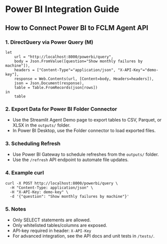 # Power BI Integration Guide

## How to Connect Power BI to FCLM Agent API

### 1. DirectQuery via Power Query (M)

```
let
    url = "http://localhost:8000/powerbi/query",
    body = Json.FromValue([question="Show monthly failures by machine"]),
    headers = ["Content-Type"="application/json", "X-API-Key"="demo-key"],
    response = Web.Contents(url, [Content=body, Headers=headers]),
    json = Json.Document(response),
    table = Table.FromRecords(json[rows])
in
    table
```

### 2. Export Data for Power BI Folder Connector
- Use the Streamlit Agent Demo page to export tables to CSV, Parquet, or XLSX in the `outputs/` folder.
- In Power BI Desktop, use the Folder connector to load exported files.

### 3. Scheduling Refresh
- Use Power BI Gateway to schedule refreshes from the `outputs/` folder.
- Use the `/refresh` API endpoint to automate file updates.

### 4. Example curl
```
curl -X POST http://localhost:8000/powerbi/query \
  -H "Content-Type: application/json" \
  -H "X-API-Key: demo-key" \
  -d '{"question": "Show monthly failures by machine"}'
```

### 5. Notes
- Only SELECT statements are allowed.
- Only whitelisted tables/columns are exposed.
- API-key required in header: `X-API-Key`
- For advanced integration, see the API docs and unit tests in `/tests/`.
